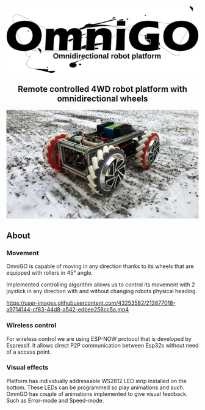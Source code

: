 <img src="images\banner.svg" align="center">

<h2 align="center">Remote controlled 4WD robot platform with omnidirectional wheels</h1>

<img src ="images\omnigo.jpg"> 
<h2> About </h2>

### Movement ###
OmniGO is capable of moving in any direction thanks to its wheels that are equipped with rollers in 45° angle.

Implemented controlling algorithm allows us to control its movement with 2 joystick in any direction with and without changing robots physical heading.

https://user-images.githubusercontent.com/43253582/213877018-a9714144-cf83-44d8-a542-edbee256cc5a.mp4

### Wireless control ###

For wireless control we are using ESP-NOW protocol that is developed by Espressif. It allows direct P2P communication between Esp32s without need of a access point.

### Visual effects ###

Platform has individually addressable WS2812 LED strip installed on the bottom. These LEDs can be programmed so play animations and such. OmniGO has couple of animations implemented to give visual feedback. Such as Error-mode and Speed-mode.
